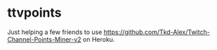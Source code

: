 # ttvpoints
Just helping a few friends to use https://github.com/Tkd-Alex/Twitch-Channel-Points-Miner-v2 on Heroku.
